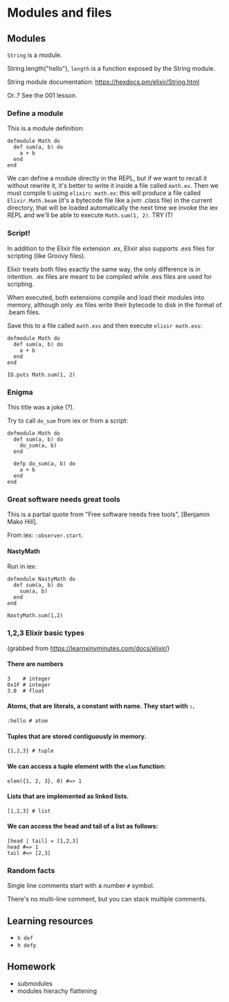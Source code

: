 # Modules and files

## Modules

`String` is a module.

String.length("hello"), `length` is a function exposed by the String module.

String module documentation: https://hexdocs.pm/elixir/String.html

Or..? See the 001 lesson.

### Define a module

This is a module definition:

```
defmodule Math do
  def sum(a, b) do
    a + b
  end
end
```
We can define a module directly in the REPL, but if we want to recall it without rewrite it, it's better
to write it inside a file called `math.ex`. Then we must compile ti using `elixirc math.ex`: this
will produce a file called `Elixir.Math.beam` (it's a bytecode file like a jvm .class file) in the current directory, that will be loaded
automatically the next time we invoke the iex REPL and we'll be able to execute `Math.sum(1, 2)`. TRY IT!

### Script!

In addition to the Elixir file extension .ex, Elixir also supports .exs files for scripting (like Groovy files).

Elixir treats both files exactly the same way, the only difference is in intention. .ex files are meant to be compiled while .exs files are used for scripting.

When executed, both extensions compile and load their modules into memory, although only .ex files write their bytecode to disk in the format of .beam files.

Save this to a file called `math.exs` and then execute `elixir math.exs`:

```
defmodule Math do
  def sum(a, b) do
    a + b
  end
end

IO.puts Math.sum(1, 2)
```

### Enigma

This title was a joke (?).

Try to call `do_sum` from iex or from a script:

```
defmodule Math do
  def sum(a, b) do
    do_sum(a, b)
  end

  defp do_sum(a, b) do
    a + b
  end
end
```

### Great software needs great tools
This is a partial quote from "Free software needs free tools", [Benjamin Mako Hill].

From iex: `:observer.start`.

#### NastyMath

Run in iex:

```
defmodule NastyMath do
  def sum(a, b) do
    sum(a, b)
  end
end

NastyMath.sum(1,2)
```

### 1,2,3 Elixir basic types

(grabbed from https://learnxinyminutes.com/docs/elixir/)

#### There are numbers

```
3    # integer
0x1F # integer
3.0  # float
```

#### Atoms, that are literals, a constant with name. They start with `:`.

```
:hello # atom
```

#### Tuples that are stored contiguously in memory.

```
{1,2,3} # tuple
```

#### We can access a tuple element with the `elem` function:

```
elem({1, 2, 3}, 0) #=> 1
```

#### Lists that are implemented as linked lists.

```
[1,2,3] # list
```

#### We can access the head and tail of a list as follows:

```
[head | tail] = [1,2,3]
head #=> 1
tail #=> [2,3]
```

### Random facts

Single line comments start with a number `#` symbol.

There's no multi-line comment, but you can stack multiple comments.


## Learning resources

- `h def`
- `h defp`

## Homework

- submodules
- modules hierachy flattening
